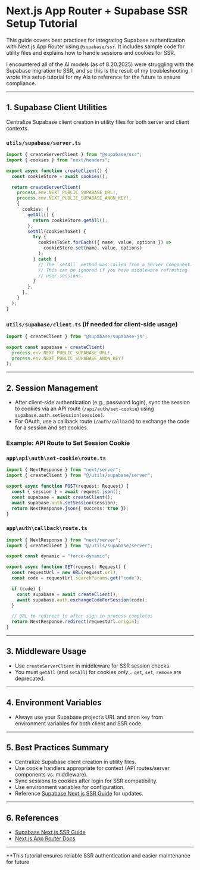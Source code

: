 # Next.js App Router + Supabase SSR Setup Tutorial

This guide covers best practices for integrating Supabase authentication with Next.js App Router using `@supabase/ssr`. It includes sample code for utility files and explains how to handle sessions and cookies for SSR.

I encountered all of the AI models (as of 8.20.2025) were struggling with the Supabase migration to SSR, and so this is the result of my troubleshooting. I wrote this setup tutorial for my AIs to reference for the future to ensure compliance.

---

## 1. **Supabase Client Utilities**

Centralize Supabase client creation in utility files for both server and client contexts.

### `utils/supabase/server.ts`

```typescript
import { createServerClient } from "@supabase/ssr";
import { cookies } from "next/headers";

export async function createClient() {
  const cookieStore = await cookies();

  return createServerClient(
    process.env.NEXT_PUBLIC_SUPABASE_URL!,
    process.env.NEXT_PUBLIC_SUPABASE_ANON_KEY!,
    {
      cookies: {
        getAll() {
          return cookieStore.getAll();
        },
        setAll(cookiesToSet) {
          try {
            cookiesToSet.forEach(({ name, value, options }) =>
              cookieStore.set(name, value, options)
            );
          } catch {
            // The `setAll` method was called from a Server Component.
            // This can be ignored if you have middleware refreshing
            // user sessions.
          }
        },
      },
    }
  );
}
```

### `utils/supabase/client.ts` (if needed for client-side usage)

```typescript
import { createClient } from "@supabase/supabase-js";

export const supabase = createClient(
  process.env.NEXT_PUBLIC_SUPABASE_URL!,
  process.env.NEXT_PUBLIC_SUPABASE_ANON_KEY!
);
```

---

## 2. **Session Management**

- After client-side authentication (e.g., password login), sync the session to cookies via an API route (`/api/auth/set-cookie`) using `supabase.auth.setSession(session)`.
- For OAuth, use a callback route (`/auth/callback`) to exchange the code for a session and set cookies.

### Example: API Route to Set Session Cookie

### `app\api\auth\set-cookie\route.ts`

```typescript
import { NextResponse } from "next/server";
import { createClient } from "@/utils/supabase/server";

export async function POST(request: Request) {
  const { session } = await request.json();
  const supabase = await createClient();
  await supabase.auth.setSession(session);
  return NextResponse.json({ success: true });
}
```

### `app\auth\callback\route.ts`

```ts
import { NextResponse } from "next/server";
import { createClient } from "@/utils/supabase/server";

export const dynamic = "force-dynamic";

export async function GET(request: Request) {
  const requestUrl = new URL(request.url);
  const code = requestUrl.searchParams.get("code");

  if (code) {
    const supabase = await createClient();
    await supabase.auth.exchangeCodeForSession(code);
  }

  // URL to redirect to after sign in process completes
  return NextResponse.redirect(requestUrl.origin);
}
```

---

## 3. **Middleware Usage**

- Use `createServerClient` in middleware for SSR session checks.
- You must `getAll` (and `setAll`) for cookies _only_... `get`, `set`, `remove` are deprecated.

---

## 4. **Environment Variables**

- Always use your Supabase project’s URL and anon key from environment variables for both client and SSR code.

---

## 5. **Best Practices Summary**

- Centralize Supabase client creation in utility files.
- Use cookie handlers appropriate for context (API routes/server components vs. middleware).
- Sync sessions to cookies after login for SSR compatibility.
- Use environment variables for configuration.
- Reference [Supabase Next.js SSR Guide](https://supabase.com/docs/guides/auth/server-side/nextjs) for updates.

---

## 6. **References**

- [Supabase Next.js SSR Guide](https://supabase.com/docs/guides/auth/server-side/nextjs)
- [Next.js App Router Docs](https://nextjs.org/docs/app/building-your-application/routing/pages-and-layouts)

---

\*\*This tutorial ensures reliable SSR authentication and easier maintenance for future
